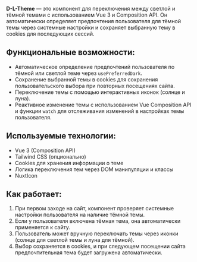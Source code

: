 **D-L-Theme** — это компонент для переключения между светлой и тёмной темами с использованием Vue 3 и Composition API. Он автоматически определяет предпочтения пользователя для тёмной темы через системные настройки и сохраняет выбранную тему в cookies для последующих сессий.

## Функциональные возможности:
- Автоматическое определение предпочтений пользователя по тёмной или светлой теме через `usePreferredDark`.
- Сохранение выбранной темы в cookies для сохранения пользовательского выбора при повторных посещениях сайта.
- Переключение темы с помощью интерактивных иконок (солнце и луна).
- Реактивное изменение темы с использованием Vue Composition API и функции `watch` для отслеживания изменений в настройках темы пользователя.
  
## Используемые технологии:
- Vue 3 (Composition API)
- Tailwind CSS (опционально)
- Cookies для хранения информации о теме
- Логика переключения тем через DOM манипуляции и классы
- NuxtIcon

## Как работает:
1. При первом заходе на сайт, компонент проверяет системные настройки пользователя на наличие тёмной темы.
2. Если у пользователя включена тёмная тема, она автоматически применяется к сайту.
3. Пользователь может вручную переключать темы через иконки (солнце для светлой темы и луна для тёмной).
4. Выбор сохраняется в cookies, и при следующем посещении сайта предпочтительная тема будет загружена автоматически.




